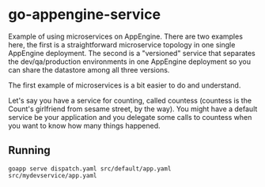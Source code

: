 # go-appengine-service
Example of using microservices on AppEngine.  There are two examples here, the first is a straightforward microservice topology in one single AppEngine deployment.   The second is a "versioned" service that separates the dev/qa/production environments in one AppEngine deployment so you can share the datastore among all three versions.

The first example of microservices is a bit easier to do and understand.

Let's say you have a service for counting, called countess (countess is the Count's girlfriend from sesame street, by the way).  You might have a default service be your application and you delegate some calls to countess when you want to know how many things happened.

## Running

    goapp serve dispatch.yaml src/default/app.yaml src/mydevservice/app.yaml

